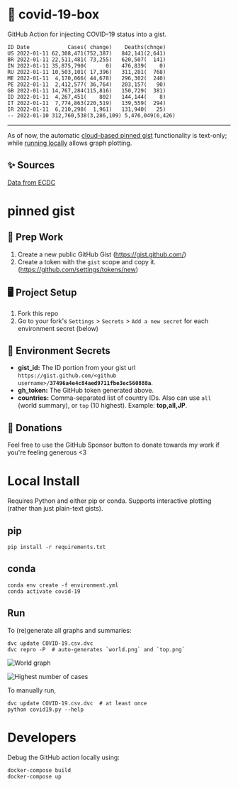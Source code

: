 # 🏥 covid-19-box

GitHub Action for injecting COVID-19 status into a gist.

```
ID Date            Cases( change)    Deaths(chnge)
US 2022-01-11 62,308,471(752,387)   842,141(2,641)
BR 2022-01-11 22,511,481( 73,255)   620,507(  141)
IN 2022-01-11 35,875,790(      0)   476,839(    0)
RU 2022-01-11 10,503,101( 17,396)   311,281(  768)
ME 2022-01-11  4,170,066( 44,678)   296,302(  240)
PE 2022-01-11  2,412,577( 36,764)   203,157(   90)
GB 2022-01-11 14,767,284(115,816)   150,729(  381)
ID 2022-01-11  4,267,451(    802)   144,144(    8)
IT 2022-01-11  7,774,863(220,519)   139,559(  294)
IR 2022-01-11  6,210,298(  1,961)   131,940(   25)
-- 2022-01-10 312,760,538(3,286,109) 5,476,049(6,426)
```

---

As of now, the automatic [cloud-based pinned gist](#pinned-gist) functionality is text-only;
while [running locally](#local-install) allows graph plotting.

## ✨ Sources

[Data from ECDC](https://www.ecdc.europa.eu/en/publications-data/download-todays-data-geographic-distribution-covid-19-cases-worldwide)

# pinned gist

## 🎒 Prep Work
1. Create a new public GitHub Gist (https://gist.github.com/)
1. Create a token with the `gist` scope and copy it. (https://github.com/settings/tokens/new)

## 🖥 Project Setup
1. Fork this repo
1. Go to your fork's `Settings` > `Secrets` > `Add a new secret` for each environment secret (below)

## 🤫 Environment Secrets
- **gist_id:** The ID portion from your gist url `https://gist.github.com/<github username>/`**`37496a4e4c84aed9711fbe3ec560888a`**.
- **gh_token:** The GitHub token generated above.
- **countries:** Comma-separated list of country IDs. Also can use `all` (world summary), or `top` (10 highest). Example: **top,all,JP**.

## 💸 Donations

Feel free to use the GitHub Sponsor button to donate towards my work if you're feeling generous <3

# Local Install

Requires Python and either pip or conda. Supports interactive plotting (rather than just plain-text gists).

## pip

```
pip install -r requirements.txt
```

## conda

```
conda env create -f environment.yml
conda activate covid-19
```

## Run

To (re)generate all graphs and summaries:

```
dvc update COVID-19.csv.dvc
dvc repro -P  # auto-generates `world.png` and `top.png`
```

![World graph](world.png)

![Highest number of cases](top.png)

To manually run,

```
dvc update COVID-19.csv.dvc  # at least once
python covid19.py --help
```

# Developers

Debug the GitHub action locally using:

```
docker-compose build
docker-compose up
```
